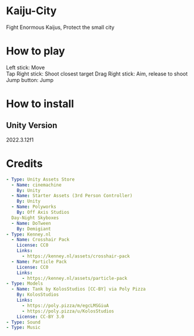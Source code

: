 # Kaiju-City

Fight Enormous Kaijus, Protect the small city

# How to play

Left stick: Move  
Tap Right stick: Shoot closest target
Drag Right stick: Aim, release to shoot
Jump button: Jump


# How to install

## Unity Version

2022.3.12f1

# Credits

```yaml
- Type: Unity Assets Store
  - Name: cinemachine
    By: Unity
  - Name: Starter Assets (3rd Person Controller)
    By: Unity
  - Name: Polyworks
    By: Off Axis Studios
  Day-Night Skyboxes
  - Name: DoTween
    By: Demigiant
- Type: Kenney.nl
  - Name: Crosshair Pack
    License: CC0
    Links: 
      - https://kenney.nl/assets/crosshair-pack
  - Name: Particle Pack
    License: CC0
    Links: 
      - https://kenney.nl/assets/particle-pack
- Type: Models
  - Name: Tank by KolosStudios [CC-BY] via Poly Pizza
    By: KolosStudios 
    Links: 
      - https://poly.pizza/m/egcLMSGiuA
      - https://poly.pizza/u/KolosStudios
    License: CC-BY 3.0
- Type: Sound
- Type: Music
```



